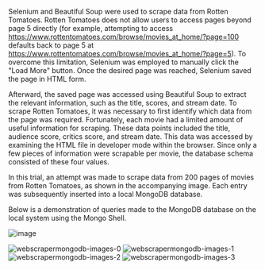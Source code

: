 Selenium and Beautiful Soup were used to scrape data from Rotten Tomatoes. Rotten Tomatoes does not allow users to access pages beyond page 5 directly (for example, attempting to access https://www.rottentomatoes.com/browse/movies_at_home/?page=100 defaults back to page 5 at https://www.rottentomatoes.com/browse/movies_at_home/?page=5). To overcome this limitation, Selenium was employed to manually click the "Load More" button. Once the desired page was reached, Selenium saved the page in HTML form.

Afterward, the saved page was accessed using Beautiful Soup to extract the relevant information, such as the title, scores, and stream date. To scrape Rotten Tomatoes, it was necessary to first identify which data from the page was required. Fortunately, each movie had a limited amount of useful information for scraping. These data points included the title, audience score, critics score, and stream date. This data was accessed by examining the HTML file in developer mode within the browser. Since only a few pieces of information were scrapable per movie, the database schema consisted of these four values.

In this trial, an attempt was made to scrape data from 200 pages of movies from Rotten Tomatoes, as shown in the accompanying image. Each entry was subsequently inserted into a local MongoDB database.

Below is a demonstration of queries made to the MongoDB database on the local system using the Mongo Shell.

![image](https://github.com/user-attachments/assets/9184a201-8b7a-45f4-bbe3-f80ef7e73a10)

![webscrapermongodb-images-0](https://github.com/user-attachments/assets/3e9dfa48-97c0-4325-90d8-6c2e0c1d82a0)
![webscrapermongodb-images-1](https://github.com/user-attachments/assets/de8dc4dc-b04c-45d7-b090-3d2b3583e841)
![webscrapermongodb-images-2](https://github.com/user-attachments/assets/4899fbcd-2db4-438f-b8a2-2262db12ae4f)
![webscrapermongodb-images-3](https://github.com/user-attachments/assets/e05f926b-aa2f-4d8c-87fc-580910f3971a)

